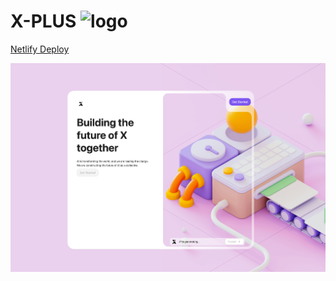 # X-PLUS ![logo](public/logo.ico)

[Netlify Deploy](https://x-plus.netlify.app/)

![welcome](src/assets/welcome.png)
